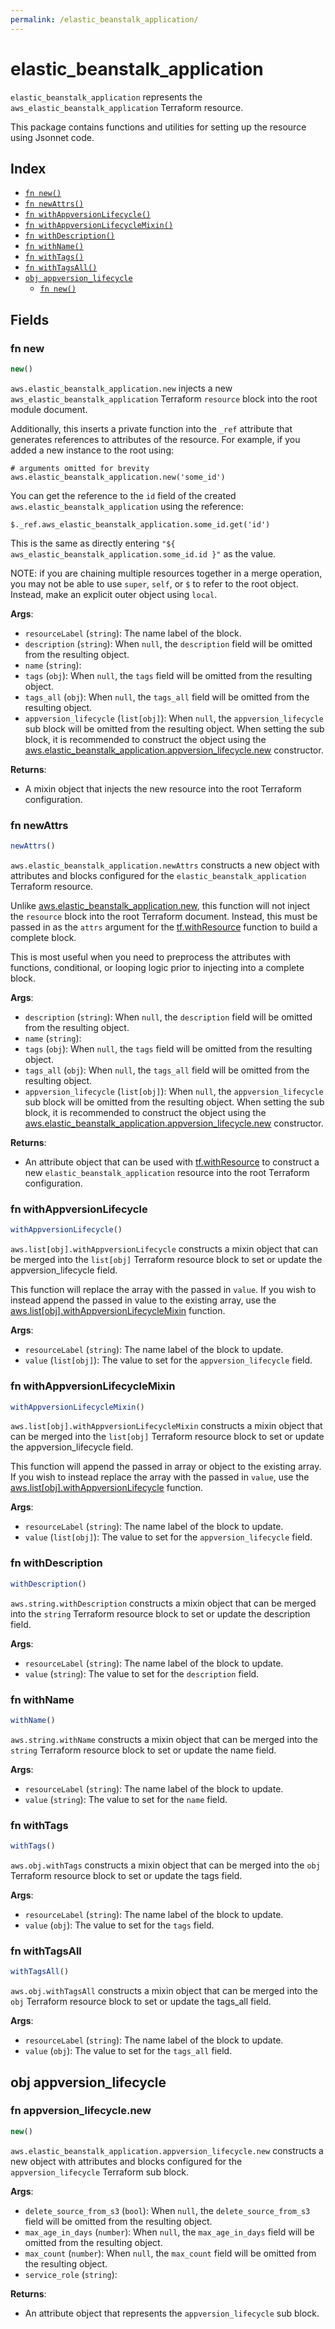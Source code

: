 ```yaml
---
permalink: /elastic_beanstalk_application/
---
```


# elastic_beanstalk_application

`elastic_beanstalk_application` represents the `aws_elastic_beanstalk_application` Terraform resource.



This package contains functions and utilities for setting up the resource using Jsonnet code.


## Index

* [`fn new()`](#fn-new)
* [`fn newAttrs()`](#fn-newattrs)
* [`fn withAppversionLifecycle()`](#fn-withappversionlifecycle)
* [`fn withAppversionLifecycleMixin()`](#fn-withappversionlifecyclemixin)
* [`fn withDescription()`](#fn-withdescription)
* [`fn withName()`](#fn-withname)
* [`fn withTags()`](#fn-withtags)
* [`fn withTagsAll()`](#fn-withtagsall)
* [`obj appversion_lifecycle`](#obj-appversion_lifecycle)
  * [`fn new()`](#fn-appversion_lifecyclenew)

## Fields

### fn new

```ts
new()
```


`aws.elastic_beanstalk_application.new` injects a new `aws_elastic_beanstalk_application` Terraform `resource`
block into the root module document.

Additionally, this inserts a private function into the `_ref` attribute that generates references to attributes of the
resource. For example, if you added a new instance to the root using:

    # arguments omitted for brevity
    aws.elastic_beanstalk_application.new('some_id')

You can get the reference to the `id` field of the created `aws.elastic_beanstalk_application` using the reference:

    $._ref.aws_elastic_beanstalk_application.some_id.get('id')

This is the same as directly entering `"${ aws_elastic_beanstalk_application.some_id.id }"` as the value.

NOTE: if you are chaining multiple resources together in a merge operation, you may not be able to use `super`, `self`,
or `$` to refer to the root object. Instead, make an explicit outer object using `local`.

**Args**:
  - `resourceLabel` (`string`): The name label of the block.
  - `description` (`string`):  When `null`, the `description` field will be omitted from the resulting object.
  - `name` (`string`): 
  - `tags` (`obj`):  When `null`, the `tags` field will be omitted from the resulting object.
  - `tags_all` (`obj`):  When `null`, the `tags_all` field will be omitted from the resulting object.
  - `appversion_lifecycle` (`list[obj]`):  When `null`, the `appversion_lifecycle` sub block will be omitted from the resulting object. When setting the sub block, it is recommended to construct the object using the [aws.elastic_beanstalk_application.appversion_lifecycle.new](#fn-elasticbeanstalkapplicationappversionlifecyclenew) constructor.

**Returns**:
- A mixin object that injects the new resource into the root Terraform configuration.


### fn newAttrs

```ts
newAttrs()
```


`aws.elastic_beanstalk_application.newAttrs` constructs a new object with attributes and blocks configured for the `elastic_beanstalk_application`
Terraform resource.

Unlike [aws.elastic_beanstalk_application.new](#fn-elasticbeanstalkapplicationnew), this function will not inject the `resource`
block into the root Terraform document. Instead, this must be passed in as the `attrs` argument for the
[tf.withResource](https://github.com/tf-libsonnet/core/tree/main/docs#fn-withresource) function to build a complete block.

This is most useful when you need to preprocess the attributes with functions, conditional, or looping logic prior to
injecting into a complete block.

**Args**:
  - `description` (`string`):  When `null`, the `description` field will be omitted from the resulting object.
  - `name` (`string`): 
  - `tags` (`obj`):  When `null`, the `tags` field will be omitted from the resulting object.
  - `tags_all` (`obj`):  When `null`, the `tags_all` field will be omitted from the resulting object.
  - `appversion_lifecycle` (`list[obj]`):  When `null`, the `appversion_lifecycle` sub block will be omitted from the resulting object. When setting the sub block, it is recommended to construct the object using the [aws.elastic_beanstalk_application.appversion_lifecycle.new](#fn-elasticbeanstalkapplicationappversionlifecyclenew) constructor.

**Returns**:
  - An attribute object that can be used with [tf.withResource](https://github.com/tf-libsonnet/core/tree/main/docs#fn-withresource) to construct a new `elastic_beanstalk_application` resource into the root Terraform configuration.


### fn withAppversionLifecycle

```ts
withAppversionLifecycle()
```

`aws.list[obj].withAppversionLifecycle` constructs a mixin object that can be merged into the `list[obj]`
Terraform resource block to set or update the appversion_lifecycle field.

This function will replace the array with the passed in `value`. If you wish to instead append the
passed in value to the existing array, use the [aws.list[obj].withAppversionLifecycleMixin](TODO) function.


**Args**:
  - `resourceLabel` (`string`): The name label of the block to update.
  - `value` (`list[obj]`): The value to set for the `appversion_lifecycle` field.


### fn withAppversionLifecycleMixin

```ts
withAppversionLifecycleMixin()
```

`aws.list[obj].withAppversionLifecycleMixin` constructs a mixin object that can be merged into the `list[obj]`
Terraform resource block to set or update the appversion_lifecycle field.

This function will append the passed in array or object to the existing array. If you wish
to instead replace the array with the passed in `value`, use the [aws.list[obj].withAppversionLifecycle](TODO)
function.


**Args**:
  - `resourceLabel` (`string`): The name label of the block to update.
  - `value` (`list[obj]`): The value to set for the `appversion_lifecycle` field.


### fn withDescription

```ts
withDescription()
```

`aws.string.withDescription` constructs a mixin object that can be merged into the `string`
Terraform resource block to set or update the description field.



**Args**:
  - `resourceLabel` (`string`): The name label of the block to update.
  - `value` (`string`): The value to set for the `description` field.


### fn withName

```ts
withName()
```

`aws.string.withName` constructs a mixin object that can be merged into the `string`
Terraform resource block to set or update the name field.



**Args**:
  - `resourceLabel` (`string`): The name label of the block to update.
  - `value` (`string`): The value to set for the `name` field.


### fn withTags

```ts
withTags()
```

`aws.obj.withTags` constructs a mixin object that can be merged into the `obj`
Terraform resource block to set or update the tags field.



**Args**:
  - `resourceLabel` (`string`): The name label of the block to update.
  - `value` (`obj`): The value to set for the `tags` field.


### fn withTagsAll

```ts
withTagsAll()
```

`aws.obj.withTagsAll` constructs a mixin object that can be merged into the `obj`
Terraform resource block to set or update the tags_all field.



**Args**:
  - `resourceLabel` (`string`): The name label of the block to update.
  - `value` (`obj`): The value to set for the `tags_all` field.


## obj appversion_lifecycle



### fn appversion_lifecycle.new

```ts
new()
```


`aws.elastic_beanstalk_application.appversion_lifecycle.new` constructs a new object with attributes and blocks configured for the `appversion_lifecycle`
Terraform sub block.



**Args**:
  - `delete_source_from_s3` (`bool`):  When `null`, the `delete_source_from_s3` field will be omitted from the resulting object.
  - `max_age_in_days` (`number`):  When `null`, the `max_age_in_days` field will be omitted from the resulting object.
  - `max_count` (`number`):  When `null`, the `max_count` field will be omitted from the resulting object.
  - `service_role` (`string`): 

**Returns**:
  - An attribute object that represents the `appversion_lifecycle` sub block.
